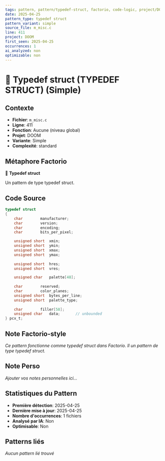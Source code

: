 ```yaml
---
tags: pattern, pattern/typedef-struct, factorio, code-logic, project/DOOM, pattern/variant/simple
date: 2025-04-25
pattern_type: typedef struct
pattern_variant: simple
source_file: m_misc.c
line: 411
project: DOOM
first_seen: 2025-04-25
occurrences: 1
ai_analyzed: non
optimizable: non
---
```


# 🔧 Typedef struct (TYPEDEF STRUCT) (Simple)

## Contexte
- **Fichier**: `m_misc.c`
- **Ligne**: 411
- **Fonction**: Aucune (niveau global)
- **Projet**: DOOM
- **Variante**: Simple
- **Complexité**: standard

## Métaphore Factorio
🔧 **Typedef struct**

Un pattern de type typedef struct.

## Code Source
```c
typedef struct
{
    char		manufacturer;
    char		version;
    char		encoding;
    char		bits_per_pixel;

    unsigned short	xmin;
    unsigned short	ymin;
    unsigned short	xmax;
    unsigned short	ymax;
    
    unsigned short	hres;
    unsigned short	vres;

    unsigned char	palette[48];
    
    char		reserved;
    char		color_planes;
    unsigned short	bytes_per_line;
    unsigned short	palette_type;
    
    char		filler[58];
    unsigned char	data;		// unbounded
} pcx_t;
```

## Note Factorio-style
*Ce pattern fonctionne comme typedef struct dans Factorio. Il un pattern de type typedef struct.*

## Note Perso
*Ajouter vos notes personnelles ici...*

## Statistiques du Pattern
- **Première détection**: 2025-04-25
- **Dernière mise à jour**: 2025-04-25
- **Nombre d'occurrences**: 1 fichiers
- **Analysé par IA**: Non
- **Optimisable**: Non

## Patterns liés
*Aucun pattern lié trouvé*
